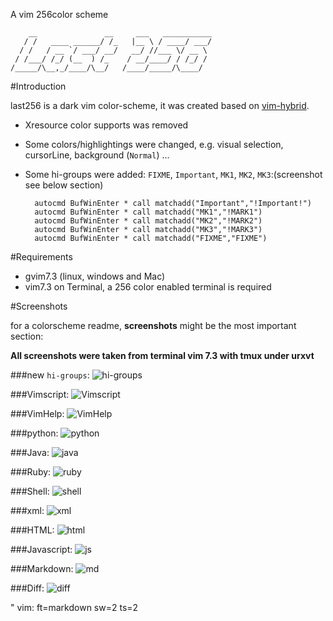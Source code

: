 A vim 256color scheme

	    __               __     ___   ___________
	   / /   ____ ______/ /_   |__ \ / ____/ ___/
	  / /   / __ `/ ___/ __/   __/ //___ \/ __ \ 
	 / /___/ /_/ (__  ) /_    / __/____/ / /_/ / 
	/_____/\__,_/____/\__/   /____/_____/\____/  
	

#Introduction

last256 is a dark vim color-scheme, it was created based on
[vim-hybrid](https://github.com/w0ng/vim-hybrid).

- Xresource color supports was removed
- Some colors/highlightings were changed, e.g. visual selection, cursorLine, background (`Normal`) ...
- Some hi-groups were added: `FIXME`, `Important`, `MK1`, `MK2`, `MK3`:(screenshot see below section)

		autocmd BufWinEnter * call matchadd("Important","!Important!")
		autocmd BufWinEnter * call matchadd("MK1","!MARK1")
		autocmd BufWinEnter * call matchadd("MK2","!MARK2")
		autocmd BufWinEnter * call matchadd("MK3","!MARK3")
		autocmd BufWinEnter * call matchadd("FIXME","FIXME")

#Requirements

- gvim7.3 (linux, windows and Mac)
- vim7.3 on Terminal, a 256 color enabled terminal is required

#Screenshots

for a colorscheme readme, **screenshots** might be the most important section:

**All screenshots were taken from terminal vim 7.3 with tmux under urxvt**

###new `hi-groups`:
![hi-groups](https://raw.github.com/sk1418/sharedResources/master/last256/last256-higroups.png)

###Vimscript:
![Vimscript](https://raw.github.com/sk1418/sharedResources/master/last256/last256-vim.png)

###VimHelp:
![VimHelp](https://raw.github.com/sk1418/sharedResources/master/last256/last256-vimhelp.png)

###python:
![python](https://raw.github.com/sk1418/sharedResources/master/last256/last256-python.png)

###Java:
![java](https://raw.github.com/sk1418/sharedResources/master/last256/last256-java.png)

###Ruby:
![ruby](https://raw.github.com/sk1418/sharedResources/master/last256/last256-ruby.png)

###Shell:
![shell](https://raw.github.com/sk1418/sharedResources/master/last256/last256-shell.png)

###xml:
![xml](https://raw.github.com/sk1418/sharedResources/master/last256/last256-xml.png)

###HTML:
![html](https://raw.github.com/sk1418/sharedResources/master/last256/last256-html.png)

###Javascript:
![js](https://raw.github.com/sk1418/sharedResources/master/last256/last256-js.png)

###Markdown:
![md](https://raw.github.com/sk1418/sharedResources/master/last256/last256-md.png)

###Diff:
![diff](https://raw.github.com/sk1418/sharedResources/master/last256/last256-diff.png)



"  vim: ft=markdown sw=2 ts=2
